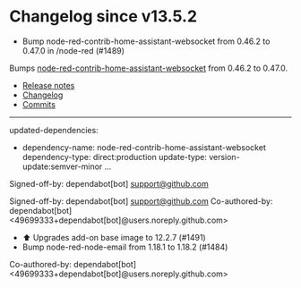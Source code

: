 # Changelog since v13.5.2
- Bump node-red-contrib-home-assistant-websocket from 0.46.2 to 0.47.0 in /node-red (#1489)

Bumps [node-red-contrib-home-assistant-websocket](https://github.com/zachowj/node-red-contrib-home-assistant-websocket) from 0.46.2 to 0.47.0.
- [Release notes](https://github.com/zachowj/node-red-contrib-home-assistant-websocket/releases)
- [Changelog](https://github.com/zachowj/node-red-contrib-home-assistant-websocket/blob/main/CHANGELOG.md)
- [Commits](https://github.com/zachowj/node-red-contrib-home-assistant-websocket/compare/v0.46.2...v0.47.0)

---
updated-dependencies:
- dependency-name: node-red-contrib-home-assistant-websocket
  dependency-type: direct:production
  update-type: version-update:semver-minor
...

Signed-off-by: dependabot[bot] <support@github.com>

Signed-off-by: dependabot[bot] <support@github.com>
Co-authored-by: dependabot[bot] <49699333+dependabot[bot]@users.noreply.github.com> 
- ⬆️ Upgrades add-on base image to 12.2.7 (#1491) 
- Bump node-red-node-email from 1.18.1 to 1.18.2 (#1484)

Co-authored-by: dependabot[bot] <49699333+dependabot[bot]@users.noreply.github.com> 
